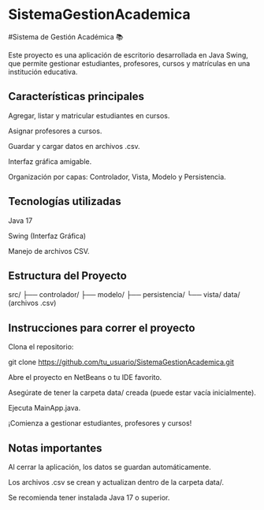 # SistemaGestionAcademica

#Sistema de Gestión Académica 📚

Este proyecto es una aplicación de escritorio desarrollada en Java Swing, que permite gestionar estudiantes, profesores, cursos y matrículas en una institución educativa.

## Características principales

Agregar, listar y matricular estudiantes en cursos.

Asignar profesores a cursos.

Guardar y cargar datos en archivos .csv.

Interfaz gráfica amigable.

Organización por capas: Controlador, Vista, Modelo y Persistencia.

## Tecnologías utilizadas

Java 17

Swing (Interfaz Gráfica)

Manejo de archivos CSV.

## Estructura del Proyecto
src/
 ├── controlador/
 ├── modelo/
 ├── persistencia/
 └── vista/
data/ (archivos .csv)

## Instrucciones para correr el proyecto

Clona el repositorio:

git clone https://github.com/tu_usuario/SistemaGestionAcademica.git

Abre el proyecto en NetBeans o tu IDE favorito.

Asegúrate de tener la carpeta data/ creada (puede estar vacía inicialmente).

Ejecuta MainApp.java.

¡Comienza a gestionar estudiantes, profesores y cursos!

## Notas importantes

Al cerrar la aplicación, los datos se guardan automáticamente.

Los archivos .csv se crean y actualizan dentro de la carpeta data/.

Se recomienda tener instalada Java 17 o superior.
